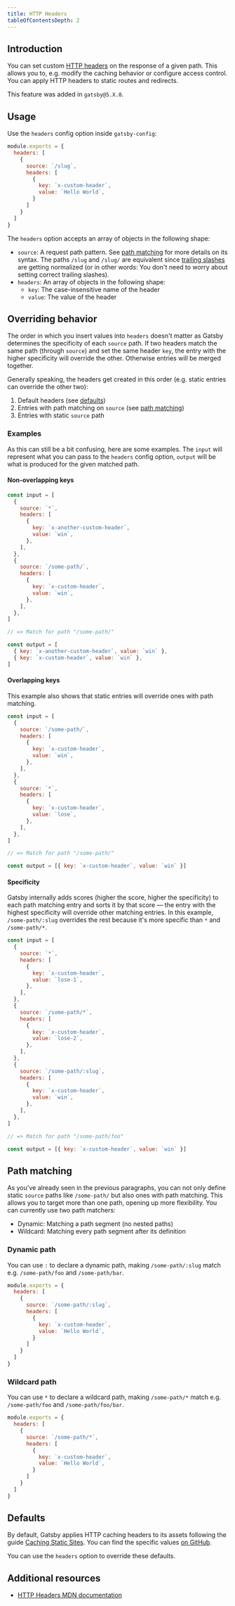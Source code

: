 ```yaml
---
title: HTTP Headers
tableOfContentsDepth: 2
---
```


## Introduction

You can set custom [HTTP headers](https://developer.mozilla.org/en-US/docs/Web/HTTP/Headers) on the response of a given path. This allows you to, e.g. modify the caching behavior or configure access control. You can apply HTTP headers to static routes and redirects.

This feature was added in `gatsby@5.X.0`.

## Usage

Use the `headers` config option inside `gatsby-config`:

```js:title=gatsby-config.js
module.exports = {
  headers: [
    {
      source: `/slug`,
      headers: [
        {
          key: `x-custom-header`,
          value: `Hello World`,
        }
      ]
    }
  ]
}
```

The `headers` option accepts an array of objects in the following shape:

- `source`: A request path pattern. See [path matching](#path-matching) for more details on its syntax. The paths `/slug` and `/slug/` are equivalent since [trailing slashes](/docs/reference/config-files/gatsby-config/#trailingslash) are getting normalized (or in other words: You don't need to worry about setting correct trailing slashes).
- `headers`: An array of objects in the following shape:
  - `key`: The case-insensitive name of the header
  - `value`: The value of the header

## Overriding behavior

The order in which you insert values into `headers` doesn't matter as Gatsby determines the specificity of each `source` path. If two headers match the same path (through `source`) and set the same header `key`, the entry with the higher specificity will override the other. Otherwise entries will be merged together.

Generally speaking, the headers get created in this order (e.g. static entries can override the other two):

1. Default headers (see [defaults](#defaults))
1. Entries with path matching on `source` (see [path matching](#path-matching))
1. Entries with static `source` path

### Examples

As this can still be a bit confusing, here are some examples. The `input` will represent what you can pass to the `headers` config option, `output` will be what is produced for the given matched path.

#### Non-overlapping keys

```js
const input = [
  {
    source: `*`,
    headers: [
      {
        key: `x-another-custom-header`,
        value: `win`,
      },
    ],
  },
  {
    source: `/some-path/`,
    headers: [
      {
        key: `x-custom-header`,
        value: `win`,
      },
    ],
  },
]

// => Match for path "/some-path/"

const output = [
  { key: `x-another-custom-header`, value: `win` },
  { key: `x-custom-header`, value: `win` },
]
```

#### Overlapping keys

This example also shows that static entries will override ones with path matching.

```js
const input = [
  {
    source: `/some-path/`,
    headers: [
      {
        key: `x-custom-header`,
        value: `win`,
      },
    ],
  },
  {
    source: `*`,
    headers: [
      {
        key: `x-custom-header`,
        value: `lose`,
      },
    ],
  },
]

// => Match for path "/some-path/"

const output = [{ key: `x-custom-header`, value: `win` }]
```

#### Specificity

Gatsby internally adds scores (higher the score, higher the specificity) to each path matching entry and sorts it by that score — the entry with the highest specificity will override other matching entries. In this example, `/some-path/:slug` overrides the rest because it's more specific than `*` and `/some-path/*`.

```js
const input = [
  {
    source: `*`,
    headers: [
      {
        key: `x-custom-header`,
        value: `lose-1`,
      },
    ],
  },
  {
    source: `/some-path/*`,
    headers: [
      {
        key: `x-custom-header`,
        value: `lose-2`,
      },
    ],
  },
  {
    source: `/some-path/:slug`,
    headers: [
      {
        key: `x-custom-header`,
        value: `win`,
      },
    ],
  },
]

// => Match for path "/some-path/foo"

const output = [{ key: `x-custom-header`, value: `win` }]
```

## Path matching

As you've already seen in the previous paragraphs, you can not only define static `source` paths like `/some-path/` but also ones with path matching. This allows you to target more than one path, opening up more flexibility. You can currently use two path matchers:

- Dynamic: Matching a path segment (no nested paths)
- Wildcard: Matching every path segment after its definition

### Dynamic path

You can use `:` to declare a dynamic path, making `/some-path/:slug` match e.g. `/some-path/foo` and `/some-path/bar`.

```js:title=gatsby-config.js
module.exports = {
  headers: [
    {
      source: `/some-path/:slug`,
      headers: [
        {
          key: `x-custom-header`,
          value: `Hello World`,
        }
      ]
    }
  ]
}
```

### Wildcard path

You can use `*` to declare a wildcard path, making `/some-path/*` match e.g. `/some-path/foo` and `/some-path/foo/bar`.

```js:title=gatsby-config.js
module.exports = {
  headers: [
    {
      source: `/some-path/*`,
      headers: [
        {
          key: `x-custom-header`,
          value: `Hello World`,
        }
      ]
    }
  ]
}
```

## Defaults

By default, Gatsby applies HTTP caching headers to its assets following the guide [Caching Static Sites](/docs/how-to/previews-deploys-hosting/caching/). You can find the specific values [on GitHub](https://github.com/gatsbyjs/gatsby/blob/master/packages/gatsby/src/utils/adapter/constants.ts).

You can use the `headers` option to override these defaults.

## Additional resources

- [HTTP Headers MDN documentation](https://developer.mozilla.org/en-US/docs/Web/HTTP/Headers)
